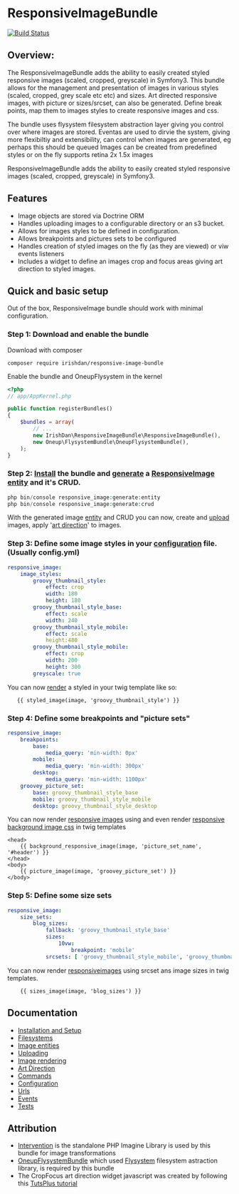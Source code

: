 # ResponsiveImageBundle

[![Build Status](https://travis-ci.org/irishdan/ResponsiveImageBundle.svg?branch=master)](https://travis-ci.org/irishdan/ResponsiveImageBundle)

## Overview:

The ResponsiveImageBundle adds the ability to easily created styled responsive images (scaled, cropped, greyscale) in Symfony3.
This bundle allows for the management and presentation of images in various styles (scaled, cropped, grey scale etc etc)
and sizes.
Art directed responsive images, with picture or sizes/srcset, can also be generated.
Define break points, map them to images styles to create responsive images and css.

The bundle uses flysystem filesystem abstraction layer giving you control over where images are stored.
Eventas are used to dirvie the system, giving more flexibiltiy and extensibility, can control when images are generated, eg perhaps this should be queued
Images can be created from predefined styles or on the fly
supports retina 2x 1.5x images

ResponsiveImageBundle adds the ability to easily created styled responsive images (scaled, cropped, greyscale) in Symfony3.

## Features

- Image objects are stored via Doctrine ORM
- Handles uploading images to a configurable directory or an s3 bucket. 
- Allows for images styles to be defined in configuration.
- Allows breakpoints and pictures sets to be configured
- Handles creation of styled images on the fly (as they are viewed) or viw events listeners
- Includes a widget to define an images crop and focus areas giving art direction to styled images.

## Quick and basic setup

Out of the box, ResponsiveImage bundle should work with minimal configuration.

### Step 1: Download and enable the bundle

Download with composer
```
composer require irishdan/responsive-image-bundle
```
Enable the bundle and OneupFlysystem in the kernel
```php
<?php
// app/AppKernel.php

public function registerBundles()
{
    $bundles = array(
        // ...
        new IrishDan\ResponsiveImageBundle\ResponsiveImageBundle(),
        new Oneup\FlysystemBundle\OneupFlysystemBundle(),
    );
}

```

### Step 2: [Install](Resources/doc/installation.md) the bundle and [generate](Resources/doc/commands.md) a [ResponsiveImage entity](Resources/doc/entities.md) and it's CRUD.

```php
php bin/console responsive_image:generate:entity
php bin/console responsive_image:generate:crud
```
With the generated image [entity](Resources/doc/entities.md) and CRUD you can now, create and [upload](Resources/doc/uploading.md) images, apply '[art direction](Resources/doc/art-direction.md)' to images.

### Step 3: Define some image styles in your [configuration](Resources/doc/configuration.md) file. (Usually config.yml)

```yml
responsive_image:
    image_styles:
        groovy_thumbnail_style:
            effect: crop
            width: 180
            height: 180
        groovy_thumbnail_style_base:
            effect: scale
            width: 240
        groovy_thumbnail_style_mobile:
            effect: scale
            height:480
        groovy_thumbnail_style_mobile:
            effect: crop
            width: 200
            height: 300
        greyscale: true

```
You can now [render](Resources/doc/rendering.md) a styled in your twig template like so:
 ```
    {{ styled_image(image, 'groovy_thumbnail_style') }}

 ```
### Step 4: Define some breakpoints and "picture sets"

```yml
responsive_image:
    breakpoints:
        base: 
            media_query: 'min-width: 0px'
        mobile: 
            media_query: 'min-width: 300px'
        desktop: 
            media_query: 'min-width: 1100px'
    groovey_picture_set:
        base: groovy_thumbnail_style_base
        mobile: groovy_thumbnail_style_mobile
        desktop: groovy_thumbnail_style_desktop

```
You can now render [responsive <picture> images](Resources/doc/rendering.md) using and even render [responsive background image css](Resources/doc/rendering.md) in twig templates

```
<head>
    {{ background_responsive_image(image, 'picture_set_name', '#header') }}
</head>
<body>
    {{ picture_image(image, 'groovey_picture_set') }}
</body>
```

### Step 5: Define some size sets

```yml
responsive_image:
    size_sets:
        blog_sizes:
            fallback: 'groovy_thumbnail_style_base'
            sizes:
                10vw:
                    breakpoint: 'mobile'
            srcsets: [ 'groovy_thumbnail_style_mobile', 'groovy_thumbnail_style_desktop' ]

```
You can now render [responsiveimages](Resources/doc/rendering.md) using srcset ans image sizes in twig templates.

```
    {{ sizes_image(image, 'blog_sizes') }}
```

## Documentation

- [Installation and Setup](Resources/doc/installation.md)
- [Filesystems](Resources/doc/filesystem.md)
- [Image entities](Resources/doc/entities.md)
- [Uploading](Resources/doc/uploading.md)
- [Image rendering](Resources/doc/entities.md)
- [Art Direction](Resources/doc/art-direction.md)
- [Commands](Resources/doc/commands.md)
- [Configuration](Resources/doc/configuration.md)
- [Urls](Resources/doc/urls.md)
- [Events](Resources/doc/events.md)
- [Tests](Resources/doc/test.md)
    
## Attribution

- [Intervention](http://image.intervention.io/) is the standalone PHP Imagine Library is used by this bundle for image transformations
- [OneupFlysystemBundle](https://github.com/1up-lab/OneupFlysystemBundle) which used [Flysystem](https://flysystem.thephpleague.com/) filesystem astraction library, is required by this bundle
- The CropFocus art direction widget javascript was created by following this [TutsPlus tutorial](http://code.tutsplus.com/tutorials/how-to-create-a-jquery-image-cropping-plugin-from-scratch-part-i--net-20994)